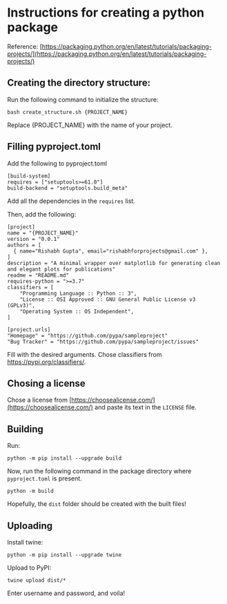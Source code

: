 # Instructions for creating a python package

Reference: [https://packaging.python.org/en/latest/tutorials/packaging-projects/](https://packaging.python.org/en/latest/tutorials/packaging-projects/)
## Creating the directory structure:
Run the following command to initialize the structure:
```
bash create_structure.sh {PROJECT_NAME}
```
Replace {PROJECT_NAME} with the name of your project.

## Filling pyproject.toml

Add the following to pyproject.toml
```
[build-system]
requires = ["setuptools>=61.0"]
build-backend = "setuptools.build_meta"
```

Add all the dependencies in the `requires` list.

Then, add the following:
```
[project]
name = "{PROJECT_NAME}"
version = "0.0.1"
authors = [
  { name="Rishabh Gupta", email="rishabhforprojects@gmail.com" },
]
description = "A minimal wrapper over matplotlib for generating clean and elegant plots for publications"
readme = "README.md"
requires-python = ">=3.7"
classifiers = [
    "Programming Language :: Python :: 3",
    "License :: OSI Approved :: GNU General Public License v3 (GPLv3)",
    "Operating System :: OS Independent",
]

[project.urls]
"Homepage" = "https://github.com/pypa/sampleproject"
"Bug Tracker" = "https://github.com/pypa/sampleproject/issues"
```
Fill with the desired arguments. Chose classifiers from https://pypi.org/classifiers/.

## Chosing a license

Chose a license from [https://choosealicense.com/](https://choosealicense.com/) and paste its text in the `LICENSE` file.

## Building

Run:
```
python -m pip install --upgrade build
```

Now, run the following command in the package directory where `pyproject.toml` is present.

```
python -m build
```

Hopefully, the `dist` folder should be created with the built files!

## Uploading

Install twine:

```
python -m pip install --upgrade twine
```

Upload to PyPI:
```
twine upload dist/*
```

Enter username and password, and voila!
